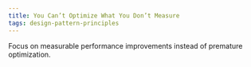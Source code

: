 ```yaml
---
title: You Can’t Optimize What You Don’t Measure
tags: design-pattern-principles
---
```

Focus on measurable performance improvements instead of premature optimization.